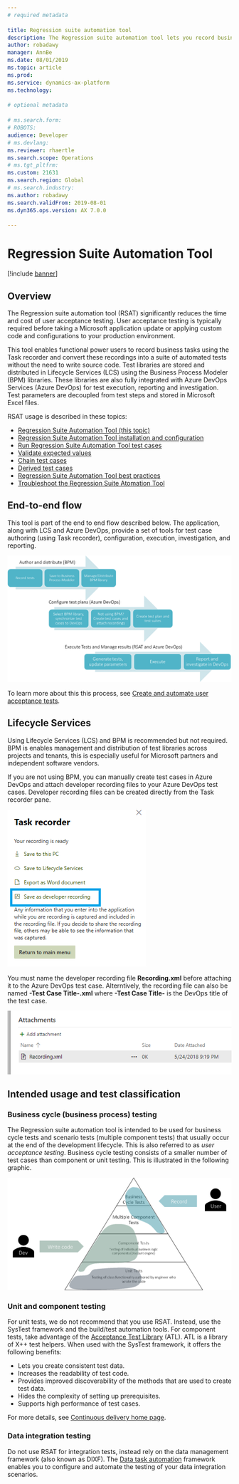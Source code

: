```yaml
---
# required metadata

title: Regression suite automation tool
description: The Regression suite automation tool lets you record business tasks using the task recorder and convert them into a suite of automated tests without the need to write source code.
author: robadawy
manager: AnnBe
ms.date: 08/01/2019
ms.topic: article
ms.prod: 
ms.service: dynamics-ax-platform
ms.technology: 

# optional metadata

# ms.search.form: 
# ROBOTS: 
audience: Developer
# ms.devlang: 
ms.reviewer: rhaertle
ms.search.scope: Operations
# ms.tgt_pltfrm: 
ms.custom: 21631
ms.search.region: Global
# ms.search.industry: 
ms.author: robadawy
ms.search.validFrom: 2019-08-01
ms.dyn365.ops.version: AX 7.0.0

---
```


# Regression Suite Automation Tool

[!include [banner](../../includes/banner.md)]

## Overview
The Regression suite automation tool (RSAT) significantly reduces the time and cost of user acceptance testing. User acceptance testing is typically required before taking a  Microsoft application update or applying custom code and configurations to your production environment.

This tool enables functional power users to record business tasks using the Task recorder and convert these recordings into a suite of automated tests without the need to write source code. Test libraries are stored and distributed in Lifecycle Services (LCS) using the Business Process Modeler (BPM) libraries. These libraries are also fully integrated with Azure DevOps Services (Azure DevOps) for test execution, reporting and investigation. Test parameters are decoupled from test steps and stored in Microsoft Excel files.

RSAT usage is described in these topics:

+ [Regression Suite Automation Tool (this topic)](rsat-overview.md)
+ [Regression Suite Automation Tool installation and configuration](rsat-install-configure.md)
+ [Run Regression Suite Automation Tool test cases](rsat-run.md)
+ [Validate expected values](rsat-validate-expected.md)
+ [Chain test cases](rsat-chain-test-cases.md)
+ [Derived test cases](rsat-derived-test-cases.md)
+ [Regression Suite Automation Tool best practices](rsat-best-practices.md)
+ [Troubleshoot the Regression Suite Atomation Tool](rsat-troubleshooting.md)


## End-to-end flow
This tool is part of the end to end flow described below. The application, along with LCS and Azure DevOps, provide a set of tools for test case authoring (using Task recorder), configuration, execution, investigation, and reporting.

![Author, configure, and execute](media/end-to-end.png)

To learn more about this this process, see [Create and automate user acceptance tests](../../lifecycle-services/using-task-guides-and-bpm-to-create-user-acceptance-tests.md).

## Lifecycle Services
Using Lifecycle Services (LCS) and BPM is recommended but not required. BPM is enables management and distribution of test libraries across projects and tenants, this is especially useful for Microsoft partners and independent software vendors. 

If you are not using BPM, you can manually create test cases in Azure DevOps and attach developer recording files to your Azure DevOps test cases. Developer recording files can be created directly from the Task recorder pane.

![Save task recording as developer](media/save-as-developer.png)

You must name the developer recording file **Recording.xml** before attaching it to the Azure DevOps test case. Alterntively, the recording file can also be named **-Test Case Title-.xml** where **-Test Case Title-** is the DevOps title of the test case.

![Add attachment](media/attachments.png)

## Intended usage and test classification

### Business cycle (business process) testing
The Regression suite automation tool is intended to be used for business cycle tests and scenario tests (multiple component tests) that usually occur at the end of the development lifecycle. This is also referred to as *user acceptance testing*. Business cycle testing consists of a smaller number of test cases than component or unit testing. This is illustrated in the following graphic.

![Unit tests, component tests, multiple component tests, business cycle tests](media/business-cycle.png)

### Unit and component testing
For unit tests, we do not recommend that you use RSAT. Instead, use the SysTest framework and the build/test automation tools. For component tests, take advantage of the [Acceptance Test Library](../acceptance-test-library.md) (ATL). ATL is a library of X++ test helpers. When used with the SysTest framework, it offers the following benefits:
+ Lets you create consistent test data.
+ Increases the readability of test code.
+ Provides improved discoverability of the methods that are used to create test data.
+ Hides the complexity of setting up prerequisites.
+ Supports high performance of test cases.

For more details, see [Continuous delivery home page](../../dev-tools/continuous-delivery-home-page.md).

### Data integration testing
Do not use RSAT for integration tests, instead rely on the data management framework (also known as DIXF). The [Data task automation](../../data-entities/data-task-automation.md) framework enables you to configure and automate the testing of your data integration scenarios.
